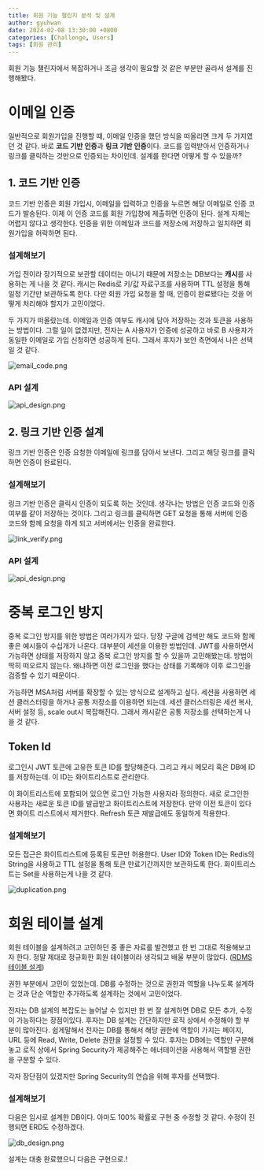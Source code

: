 ```yaml
---
title: 회원 기능 챌린지 분석 및 설계
author: gyuhwan
date: 2024-02-08 13:30:00 +0800
categories: [Challenge, Users]
tags: [회원 관리]
---
```

회원 기능 챌린지에서 복잡하거나 조금 생각이 필요할 것 같은 부분만 골라서 설계를 진행해봤다. 

# 이메일 인증

일반적으로 회원가입을 진행할 때, 이메일 인증을 했던 방식을 떠올리면 크게 두 가지였던 것 같다. 바로 **코드 기반 인증**과 **링크 기반 인증**이다. 코드를 입력받아서 인증하거나 링크를 클릭하는 것만으로 인증되는 차이인데. 설계를 한다면 어떻게 할 수 있을까?

## 1. 코드 기반 인증

코드 기반 인증은 회원 가입시, 이메일을 입력하고 인증을 누르면 해당 이메일로 인증 코드가 발송된다. 이제 이 인증 코드를 회원 가입창에 제출하면 인증이 된다. 설계 자체는 어렵지 않다고 생각한다. 인증을 위한 이메일과 코드를 저장소에 저장하고 일치하면 회원가입을 허락하면 된다. 

### 설계해보기

가입 전이라 장기적으로 보관할 데이터는 아니기 때문에 저장소는 DB보다는 **캐시**를 사용하는 게 나을 것 같다. 캐시는 Redis로 키/값 자료구조를 사용하며 TTL 설정을 통해 일정 기간만 보관하도록 한다. 다만 회원 가입 요청을 할 때, 인증이 완료됐다는 것을 어떻게 처리해야 할지가 고민이었다. 

두 가지가 떠올랐는데. 이메일과 인증 여부도 캐시에 담아 저장하는 것과 토큰을 사용하는 방법이다. 그럴 일이 없겠지만, 전자는 A 사용자가 인증에 성공하고 바로 B 사용자가 동일한 이메일로 가입 신청하면 성공하게 된다. 그래서 후자가 보안 측면에서 나은 선택일 것 같다.

![email_code.png](/commons/challenge/users/email_code.png)

### API 설계

![api_design.png](/commons/challenge/users/api_design_first.png)

## 2. 링크 기반 인증 설계

링크 기반 인증은 인증 요청한 이메일에 링크를 담아서 보낸다. 그리고 해당 링크를 클릭하면 인증이 완료된다. 

### 설계해보기

링크 기반 인증은 클릭시 인증이 되도록 하는 것인데. 생각나는 방법은 인증 코드와 인증 여부를 같이 저장하는 것이다. 그리고 링크를 클릭하면 GET 요청을 통해 서버에 인증 코드와 함께 요청을 하게 되고 서버에서는 인증을 완료한다. 

![link_verify.png](/commons/challenge/users/link_verify.png)

### API 설계

![api_design.png](/commons/challenge/users/api_design_second.png)

# 중복 로그인 방지

중복 로그인 방지를 위한 방법은 여러가지가 있다. 당장 구글에 검색만 해도 코드와 함께 좋은 예시들이 수십개가 나온다. 대부분이 세션을 이용한 방법인데. JWT를 사용하면서 가능하면 상태를 저장하지 않고 중복 로그인 방지를 할 수 있을까 고민해봤는데. 방법이 딱히 떠오르지 않는다. 왜냐하면 이전 로그인을 했다는 상태를 기록해야 이후 로그인을 검증할 수 있기 때문이다.

가능하면 MSA처럼 서버를 확장할 수 있는 방식으로 설계하고 싶다. 세션을 사용하면 세션 클러스터링을 하거나 공통 저장소를 이용하면 되는데. 세션 클러스터링은 세션 복사, 서버 설정 등, scale out시 복잡해진다. 그래서 캐시같은 공통 저장소를 선택하는게 나을 것 같다.

## Token Id

로그인시 JWT 토큰에 고유한 토큰 ID를 할당해준다. 그리고 캐시 메모리 혹은 DB에 ID를 저장하는데. 이 ID는 화이트리스트로 관리한다.

이 화이트리스트에 포함되어 있으면 로그인 가능한 사용자라 정의한다. 새로 로그인한 사용자는 새로운 토큰 ID를 발급받고 화이트리스트에 저장한다. 만약 이전 토큰이 있다면 화이트 리스트에서 제거한다. Refresh 토큰 재발급에도 동일하게 적용한다.

### 설계해보기

모든 접근은 화이트리스트에 등록된 토큰만 허용한다. User ID와 Token ID는 Redis의 String을 사용하고 TTL 설정을 통해 토큰 만료기간까지만 보관하도록 한다. 화이트리스트는 Set을 사용하는게 나을 것 같다.

![duplication.png](/commons/challenge/users/duplication.png)

# 회원 테이블 설계

회원 테이블을 설계하려고 고민하던 중 좋은 자료를 발견했고 한 번 그대로 적용해보고자 한다. 정말 제대로 정규화한 회원 테이블이라 생각되고 배울 부분이 많았다. ([RDMS 테이블 설계](https://rastalion.me/%ED%9A%8C%EC%9B%90-%EA%B0%80%EC%9E%85-%EB%B0%8F-%EB%A1%9C%EA%B7%B8%EC%9D%B8%EC%9D%84-%EC%9C%84%ED%95%9C-%ED%85%8C%EC%9D%B4%EB%B8%94-%EC%84%A4%EA%B3%84/))

권한 부분에서 고민이 있었는데. DB를 수정하는 것으로 권한과 역할을 나누도록 설계하는 것과 단순 역할만 추가하도록 설계하는 것에서 고민이었다.

전자는 DB 설계의 복잡도는 늘어날 수 있지만 한 번 잘 설계하면 DB로 모든 추가, 수정이 가능하다는 장점이있다. 후자는 DB 설계는 간단하지만 로직 상에서 수정해야 할 부분이 많아진다. 쉽게말해서 전자는 DB를 통해서 해당 권한에 역할이 가지는 페이지, URL 등에 Read, Write, Delete 권한을 설정할 수 있다. 후자는 DB에는 역할만 구분해 놓고 로직 상에서 Spring Security가 제공해주는 애너테이션을 사용해서 역할별 권한을 구분할 수 있다. 

각자 장단점이 있겠지만 Spring Security의 연습을 위해 후자를 선택했다. 

### 설계해보기

다음은 임시로 설계한 DB이다. 아마도 100% 확률로 구현 중 수정할 것 같다. 수정이 진행되면 ERD도 수정하겠다.

![db_design.png](/commons/challenge/users/db_design.png)

설계는 대충 완료했으니 다음은 구현으로.!